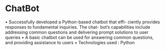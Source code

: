 # ChatBot
• Successfully developed a Python-based chatbot that effi- ciently provides responses to fundamental inquiries. The chat- bot’s capabilities include addressing common questions and delivering prompt solutions to user queries • A basic chatbot can be used for answering common questions, and providing assistance to users • Technologies used : Python
